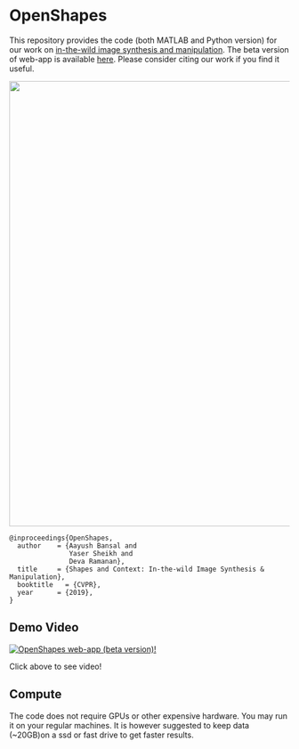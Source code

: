 # OpenShapes

This repository provides the code (both MATLAB and Python version) for our work on [in-the-wild image synthesis and manipulation](http://www.cs.cmu.edu/~aayushb/OpenShapes/). The beta version of web-app is available [here](openshapes.perception.cs.cmu.edu:5000). Please consider citing our work if you find it useful.

<img src="./teaser.png" width="800px"/>

```make
@inproceedings{OpenShapes,
  author    = {Aayush Bansal and
               Yaser Sheikh and
               Deva Ramanan},
  title     = {Shapes and Context: In-the-wild Image Synthesis & Manipulation},
  booktitle   = {CVPR},
  year      = {2019},
}
```
## Demo Video

[![OpenShapes web-app (beta version)!](https://img.youtube.com/vi/Yi8Z5AeBRxI/0.jpg)](https://youtu.be/Yi8Z5AeBRxI)

Click above to see video!


## Compute

The code does not require GPUs or other expensive hardware. You may run it on your regular machines. It is however suggested to keep data (~20GB)on a ssd or fast drive to get faster results.



